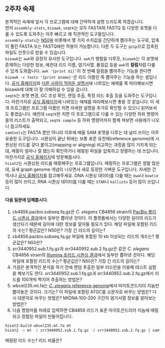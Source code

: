 ## 2주차 숙제
본격적인 숙제에 앞서 각 프로그램에 대해 간략하게 설명 드리도록 하겠습니다.\
먼저 `assembly-stats`, `bioawk`, `seqtk`는 모두 FASTA와 FASTQ 등 다양한 포맷을 다룰 수 있도록 도와주는 아주 빠르고 꽤 직관적인 도구들입니다.\
`assembly-stats`는 [N50](https://en.wikipedia.org/wiki/N50,_L50,_and_related_statistics)을 비롯해서 몇 가지 수치값을 간단하게 뽑아주는 도구로, 압축이 풀린 FASTA 또는 FASTQ에만 적용이 가능합니다. 다른 두 도구는 `gzip`으로 압축된 파일도 인풋으로 받을 수 있습니다.\
`bioawk`는 `awk`와 굉장히 유사한 도구입니다. `awk`가 행렬을 다루듯, `bioawk`는 각 포맷에 존재하는 다양한 정보, 예컨대 리드 이름, 염기서열, 품질값 등을 `awk`의 **컬럼**처럼 다룰 수 있게 도와줍니다. `awk '{print $1}'`이 첫 번째 컬럼을 뽑아주는 기능을 한다면 `bioawk -c fastx '{print $name}'`은 리드 이름만 쭉 뽑아주는 기능을 하는 셈입니다. [공식 홈페이지](https://github.com/lh3/bioawk)와 [다른 사람이 적어둔 설명서](https://bioinformaticsworkbook.org/Appendix/Unix/bioawk-basics.html#gsc.tab=0)에 나와있는 예제를 쭉 따라해보시면 bioawk에 대해 더 잘 이해하실 수 있을 겁니다.\
`seqtk`는 포맷 변경, GC 조성 확인, 랜덤 추출, 특정 리드 추출 등을 도와주는 도구입니다. 마찬가지로 [공식 홈페이지](https://github.com/lh3/seqtk)에 나와있는 예제를 따라해보시면 좋을 것 같습니다. 이 세 개 프로그램은 프로그램 이름만 치면 자세한 설명을 추가로 확인할 수 있으니 읽어보셔도 좋겠습니다. 예컨대 `seqtk`만 치면 이 프로그램으로 다룰 수 있는 다양한 하위 명령어들의 리스트가 출력되고, `seqtk sample` 등 하위 명령어까지 함께 쳐보면 사용례가 나오니 참고하세요.\
`samtools`는 FASTA 뿐만 아니라 이후에 배울 SAM 포맷을 다루는 데 널리 쓰이는 아주 유용한 도구입니다. 시퀀싱이 끝난 뒤에는 보통 표준 유전체(reference genome)에 시퀀싱된 리드를 갖다 붙이고(mapping or aligning) 비교하는 과정을 많이 거치게 되는데, 매핑이 얼마나 잘 됐는지 확인하거나 매핑된 파일을 압축하고 정렬하는 데 쓰입니다. 마찬가지로 [공식 홈페이지](http://www.htslib.org/doc/samtools.html)에 방문해봅시다.\
`hisat2`는 시퀀싱된 리드를 매핑해주는 프로그램입니다. 매핑하는 프로그램은 정말 많은데, 요새 graph genome 개념이 나오면서 새로 등장한 가벼운 도구입니다. 자세한 건 역시나 [공식 홈페이지](http://daehwankimlab.github.io/hisat2/)를 참고해주세요. DNA 시퀀싱 데이터를 다룰 때는 `bwa`나 `bowtie` 등이 많이 쓰이고, RNA 시퀀싱 데이터를 다룰 때는 `STAR`나 `kallisto` 등이 많이 쓰입니다.

#### 다음 질문에 답해봅시다.
1) cb4856.pacbio.subseq.fq.gz은 *C. elegans* CB4856 strain의 [PacBio 롱리드 시퀀싱 결과](https://www.ncbi.nlm.nih.gov/sra/SRX5399849)에서 일부만 뽑아낸 것이다. 이 플랫폼에서는 다양한 길이의 리드가 생산되기 때문에 길이에 대한 정보를 알아둘 필요가 있다. 해당 파일에 포함된 리드의 수는? 평균값은? N50은? 가장 긴 리드의 길이는?
2) cb4856.pacbio.subseq.fq.gz 파일에 포함된 10 kb 이상되는 리드의 개수는? 평균값은? N50은?
3) srr3440952.sub.1.fq.gz과 srr3440952.sub.2.fq.gz은 같은 *C. elegans* CB4856 strain의 [Illumina 숏리드 시퀀싱 결과](https://www.ncbi.nlm.nih.gov/sra/SRX1727266)에서 일부만 뽑아낸 것이다. 해당 파일에 포함된 리드의 수는? 평균값은? N50은? 가장 긴 리드의 길이는?
4) 가끔은 본격적인 분석을 하기 전에 랜덤 추출한 일부 리드만을 이용해 테스트 실험을 해보기도 한다. srr3440952.sub.1.fq.gz과 srr3440952.sub.2.fq.gz에서 리드를 100개씩 짝지어 추출하는 방법은?
5) wbcel235.mt.fa는 [*C. elegans* reference genome](https://www.ncbi.nlm.nih.gov/assembly/GCF_000002985.6/)에서 마이토콘드리아 지놈만 뽑아놓은 것이다. 크기는? 이 파일에 포함된 ATGC를 소문자로 바꾸는 방법은? 다시 대문자로 바꾸는 방법은? MtDNA:100-200 구간의 염기서열 정보를 알아보는 방법은?
6) 다음 명령어를 차례로 입력하면 CB4856 리드가 표준 마이토콘드리아 지놈에 매핑되고 정렬된 파일이 만들어집니다.
```sh
hisat2-build wbcel235.mt.fa mt
hisat2 -x mt -1 srr3440952.sub.1.fq.gz -2 srr3440952.sub.2.fq.gz | samtools sort -O SAM -o mt.sam
```
매핑된 리드 수는? 리드 비율은?
